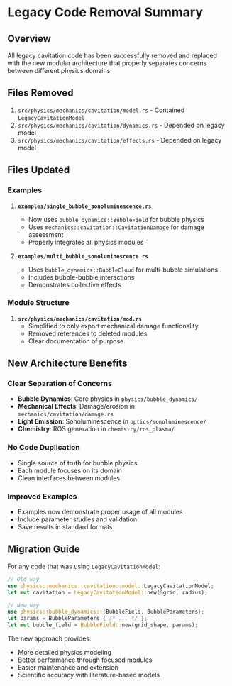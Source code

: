 # Legacy Code Removal Summary

## Overview
All legacy cavitation code has been successfully removed and replaced with the new modular architecture that properly separates concerns between different physics domains.

## Files Removed
1. `src/physics/mechanics/cavitation/model.rs` - Contained `LegacyCavitationModel`
2. `src/physics/mechanics/cavitation/dynamics.rs` - Depended on legacy model
3. `src/physics/mechanics/cavitation/effects.rs` - Depended on legacy model

## Files Updated

### Examples
1. **`examples/single_bubble_sonoluminescence.rs`**
   - Now uses `bubble_dynamics::BubbleField` for bubble physics
   - Uses `mechanics::cavitation::CavitationDamage` for damage assessment
   - Properly integrates all physics modules

2. **`examples/multi_bubble_sonoluminescence.rs`**
   - Uses `bubble_dynamics::BubbleCloud` for multi-bubble simulations
   - Includes bubble-bubble interactions
   - Demonstrates collective effects

### Module Structure
1. **`src/physics/mechanics/cavitation/mod.rs`**
   - Simplified to only export mechanical damage functionality
   - Removed references to deleted modules
   - Clear documentation of purpose

## New Architecture Benefits

### Clear Separation of Concerns
- **Bubble Dynamics**: Core physics in `physics/bubble_dynamics/`
- **Mechanical Effects**: Damage/erosion in `mechanics/cavitation/damage.rs`
- **Light Emission**: Sonoluminescence in `optics/sonoluminescence/`
- **Chemistry**: ROS generation in `chemistry/ros_plasma/`

### No Code Duplication
- Single source of truth for bubble physics
- Each module focuses on its domain
- Clean interfaces between modules

### Improved Examples
- Examples now demonstrate proper usage of all modules
- Include parameter studies and validation
- Save results in standard formats

## Migration Guide

For any code that was using `LegacyCavitationModel`:

```rust
// Old way
use physics::mechanics::cavitation::model::LegacyCavitationModel;
let mut cavitation = LegacyCavitationModel::new(&grid, radius);

// New way
use physics::bubble_dynamics::{BubbleField, BubbleParameters};
let params = BubbleParameters { /* ... */ };
let mut bubble_field = BubbleField::new(grid_shape, params);
```

The new approach provides:
- More detailed physics modeling
- Better performance through focused modules
- Easier maintenance and extension
- Scientific accuracy with literature-based models
